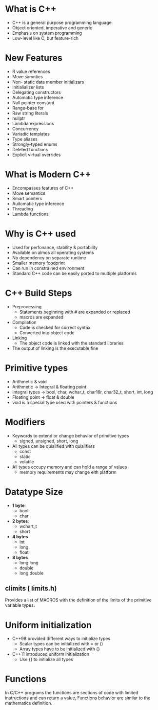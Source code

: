 # What is C++
- C++ is a general purpose programming language. 
- Object oriented, imperative and generic
- Emphasis on system programming
- Low-level like C, but feature-rich

# New Features
- R value references
- Move samntics
- Non- static data member initializars
- Initialializer lists
- Delegating constructors
- Automatic type inference
- Null pointer constant
- Range-base for
- Raw string literals
- nullptr
- Lambda expressions
- Concurrency
- Variadic templates
- Type aliases
- Strongly-typed enums
- Deleted functions
- Explicit virtual overrides

# What is Modern C++
- Encompasses features of C++
- Move semantics
- Smart pointers
- Auitomatic type inference
- Threading
- Lambda functions

# Why is C++ used
- Used for perfonance, stability & portability
- Available on almos all operating systems
- No dependency on separate runtime
- Smaller memory foodprint
- Can run in constrained environment
- Standard C++ code can be easily ported to multiple platforms

# C++ Build Steps
- Preprocessing
  - Statements beginning with # are expanded or replaced
  - macros are expanded
- Compilation 
  - Code is checked for correct syntax
  - Converted into object code
- Linking 
  - The object code is linked with the standard libraries
- The output of linking is the executable fine


# Primitive types
- Arithmetic & void
- Arithmetic -> Integral & floating point
- Integral types -> bool, char, wchar_t, char16r, char32_t, short, int, long
- Floating point -> float & double
- void is a special type used with pointers & functions

# Modifiers
- Keywords to extend or change behavior of primitive types
   - signed, unsigned, short, long
- All types can be quialified with quialifiers
    - const
    - static
    - volatile
- All types occupy memory and can hold a range of values
    - memory requirements may change eith platform

# Datatype Size
- **1 byte**: 
    - bool 
    - char 
- **2 bytes**:
    - wchart_t
    - short
- **4 bytes**
    - int
    - long
    - float
- **8 bytes**
    - long long
    - double
    - long double
## climits ( limits.h)    
Provides a list of MACROS with the definition of the limits of the primitive variable types. 


# Uniform initialization 
- C++98 provided different ways to initialize types
    - Scalar types  can be initialized with = or ()
    - Array types  have to be initialized with {}
- C++11 introduced uniform initialization
    - Use {} to initialize all types

# Functions
In C/C++ programs the functions are sections of code with limited instructions and can return a value, Functions behavior are similar to 
the mathematics definition. 
